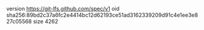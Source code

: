version https://git-lfs.github.com/spec/v1
oid sha256:89bd2c37a6fc2e4414bc12d62193ce51ad3162339209d91c4e1ee3e827c05568
size 4262
